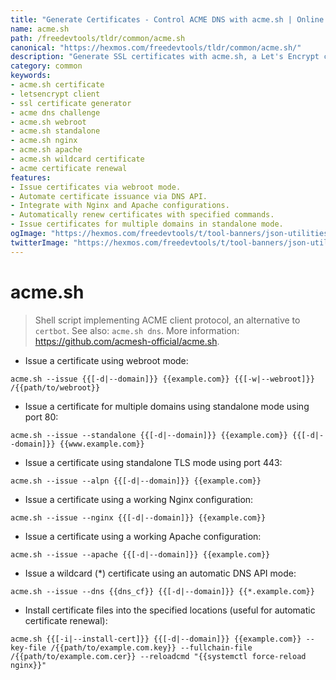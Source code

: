 ```yaml
---
title: "Generate Certificates - Control ACME DNS with acme.sh | Online Free DevTools by Hexmos"
name: acme.sh
path: /freedevtools/tldr/common/acme.sh
canonical: "https://hexmos.com/freedevtools/tldr/common/acme.sh/"
description: "Generate SSL certificates with acme.sh, a Let's Encrypt client. Automate DNS challenges and secure domains easily. Free online tool, no registration required."
category: common
keywords:
- acme.sh certificate
- letsencrypt client
- ssl certificate generator
- acme dns challenge
- acme.sh webroot
- acme.sh standalone
- acme.sh nginx
- acme.sh apache
- acme.sh wildcard certificate
- acme certificate renewal
features:
- Issue certificates via webroot mode.
- Automate certificate issuance via DNS API.
- Integrate with Nginx and Apache configurations.
- Automatically renew certificates with specified commands.
- Issue certificates for multiple domains in standalone mode.
ogImage: "https://hexmos.com/freedevtools/t/tool-banners/json-utilities-banner.png"
twitterImage: "https://hexmos.com/freedevtools/t/tool-banners/json-utilities-banner.png"
---
```


# acme.sh

> Shell script implementing ACME client protocol, an alternative to `certbot`.
> See also: `acme.sh dns`.
> More information: <https://github.com/acmesh-official/acme.sh>.

- Issue a certificate using webroot mode:

`acme.sh --issue {{[-d|--domain]}} {{example.com}} {{[-w|--webroot]}} /{{path/to/webroot}}`

- Issue a certificate for multiple domains using standalone mode using port 80:

`acme.sh --issue --standalone {{[-d|--domain]}} {{example.com}} {{[-d|--domain]}} {{www.example.com}}`

- Issue a certificate using standalone TLS mode using port 443:

`acme.sh --issue --alpn {{[-d|--domain]}} {{example.com}}`

- Issue a certificate using a working Nginx configuration:

`acme.sh --issue --nginx {{[-d|--domain]}} {{example.com}}`

- Issue a certificate using a working Apache configuration:

`acme.sh --issue --apache {{[-d|--domain]}} {{example.com}}`

- Issue a wildcard (\*) certificate using an automatic DNS API mode:

`acme.sh --issue --dns {{dns_cf}} {{[-d|--domain]}} {{*.example.com}}`

- Install certificate files into the specified locations (useful for automatic certificate renewal):

`acme.sh {{[-i|--install-cert]}} {{[-d|--domain]}} {{example.com}} --key-file /{{path/to/example.com.key}} --fullchain-file /{{path/to/example.com.cer}} --reloadcmd "{{systemctl force-reload nginx}}"`
